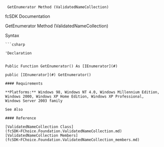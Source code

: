 ﻿     GetEnumerator Method (ValidatedNameCollection)                                                   

fcSDK Documentation

GetEnumerator Method (ValidatedNameCollection)

Syntax

```vbnet
```csharp

'Declaration
 

Public Function GetEnumerator() As [IEnumerator](#)

public [IEnumerator](#) GetEnumerator()

#### Requirements

**Platforms:** Windows 98, Windows NT 4.0, Windows Millennium Edition, Windows 2000, Windows XP Home Edition, Windows XP Professional, Windows Server 2003 family

See Also

#### Reference

[ValidatedNameCollection Class](fcSDK~FChoice.Foundation.ValidatedNameCollection.md)  
[ValidatedNameCollection Members](fcSDK~FChoice.Foundation.ValidatedNameCollection_members.md)